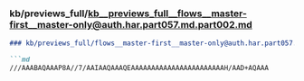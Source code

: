 ### kb/previews_full/kb__previews_full__flows__master-first__master-only@auth.har.part057.md.part002.md

```md
### kb/previews_full/flows__master-first__master-only@auth.har.part057.md (part 002)

```md
///AAABAQAAAP8A//7/AAIAAQAAAQEAAAAAAAAAAAAAAAAAAAAAAAH/AAD+AQAAA
```

```

```
